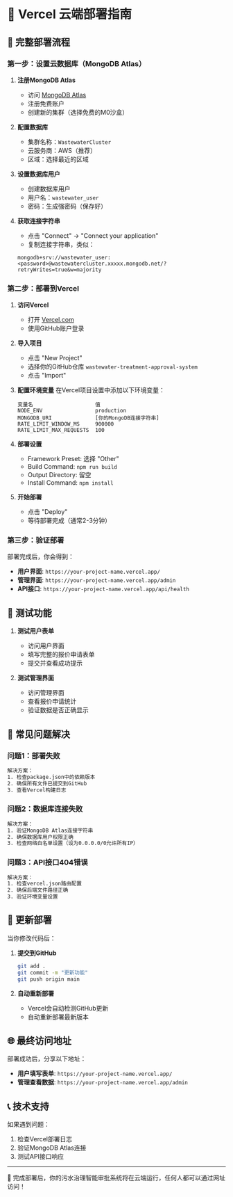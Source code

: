 # 🚀 Vercel 云端部署指南

## 🎯 完整部署流程

### 第一步：设置云数据库（MongoDB Atlas）

1. **注册MongoDB Atlas**
   - 访问 [MongoDB Atlas](https://www.mongodb.com/cloud/atlas)
   - 注册免费账户
   - 创建新的集群（选择免费的M0沙盒）

2. **配置数据库**
   - 集群名称：`WastewaterCluster`
   - 云服务商：AWS（推荐）
   - 区域：选择最近的区域
   
3. **设置数据库用户**
   - 创建数据库用户
   - 用户名：`wastewater_user`
   - 密码：生成强密码（保存好）

4. **获取连接字符串**
   - 点击 "Connect" → "Connect your application"
   - 复制连接字符串，类似：
   ```
   mongodb+srv://wastewater_user:<password>@wastewatercluster.xxxxx.mongodb.net/?retryWrites=true&w=majority
   ```

### 第二步：部署到Vercel

1. **访问Vercel**
   - 打开 [Vercel.com](https://vercel.com)
   - 使用GitHub账户登录

2. **导入项目**
   - 点击 "New Project"
   - 选择你的GitHub仓库 `wastewater-treatment-approval-system`
   - 点击 "Import"

3. **配置环境变量**
   在Vercel项目设置中添加以下环境变量：
   
   ```
   变量名                    值
   NODE_ENV                 production
   MONGODB_URI              [你的MongoDB连接字符串]
   RATE_LIMIT_WINDOW_MS     900000
   RATE_LIMIT_MAX_REQUESTS  100
   ```

4. **部署设置**
   - Framework Preset: 选择 "Other"
   - Build Command: `npm run build`
   - Output Directory: 留空
   - Install Command: `npm install`

5. **开始部署**
   - 点击 "Deploy"
   - 等待部署完成（通常2-3分钟）

### 第三步：验证部署

部署完成后，你会得到：

- **用户界面**: `https://your-project-name.vercel.app/`
- **管理界面**: `https://your-project-name.vercel.app/admin`
- **API接口**: `https://your-project-name.vercel.app/api/health`

## 🧪 测试功能

1. **测试用户表单**
   - 访问用户界面
   - 填写完整的报价申请表单
   - 提交并查看成功提示

2. **测试管理界面**
   - 访问管理界面
   - 查看报价申请统计
   - 验证数据是否正确显示

## 🔧 常见问题解决

### 问题1：部署失败
```bash
解决方案：
1. 检查package.json中的依赖版本
2. 确保所有文件已提交到GitHub
3. 查看Vercel构建日志
```

### 问题2：数据库连接失败
```bash
解决方案：
1. 验证MongoDB Atlas连接字符串
2. 确保数据库用户权限正确
3. 检查网络白名单设置（设为0.0.0.0/0允许所有IP）
```

### 问题3：API接口404错误
```bash
解决方案：
1. 检查vercel.json路由配置
2. 确保后端文件路径正确
3. 验证环境变量设置
```

## 🔄 更新部署

当你修改代码后：

1. **提交到GitHub**
   ```bash
   git add .
   git commit -m "更新功能"
   git push origin main
   ```

2. **自动重新部署**
   - Vercel会自动检测GitHub更新
   - 自动重新部署最新版本

## 🌐 最终访问地址

部署成功后，分享以下地址：

- **用户填写表单**: `https://your-project-name.vercel.app/`
- **管理查看数据**: `https://your-project-name.vercel.app/admin`

## 📞 技术支持

如果遇到问题：
1. 检查Vercel部署日志
2. 验证MongoDB Atlas连接
3. 测试API接口响应

---

🎉 完成部署后，你的污水治理智能审批系统将在云端运行，任何人都可以通过网址访问！